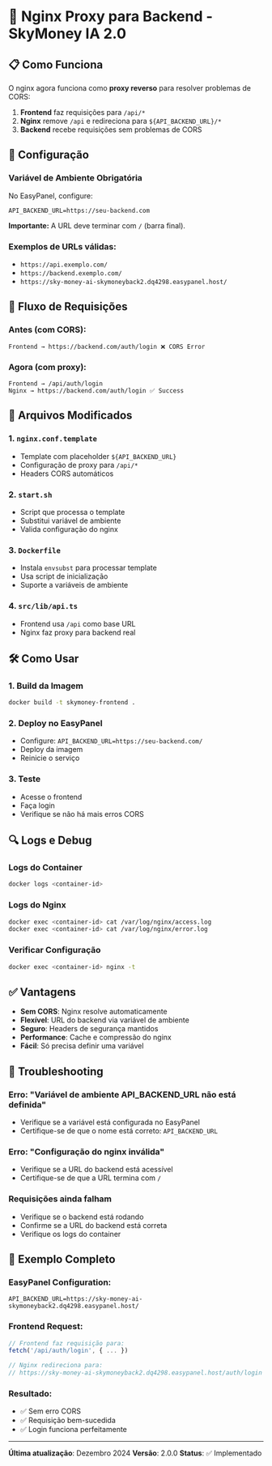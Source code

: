 # 🔄 Nginx Proxy para Backend - SkyMoney IA 2.0

## 📋 Como Funciona

O nginx agora funciona como **proxy reverso** para resolver problemas de CORS:

1. **Frontend** faz requisições para `/api/*`
2. **Nginx** remove `/api` e redireciona para `${API_BACKEND_URL}/*`
3. **Backend** recebe requisições sem problemas de CORS

## 🚀 Configuração

### Variável de Ambiente Obrigatória

No EasyPanel, configure:

```
API_BACKEND_URL=https://seu-backend.com
```

**Importante:** A URL deve terminar com `/` (barra final).

### Exemplos de URLs válidas:
- `https://api.exemplo.com/`
- `https://backend.exemplo.com/`
- `https://sky-money-ai-skymoneyback2.dq4298.easypanel.host/`

## 🔄 Fluxo de Requisições

### Antes (com CORS):
```
Frontend → https://backend.com/auth/login ❌ CORS Error
```

### Agora (com proxy):
```
Frontend → /api/auth/login
Nginx → https://backend.com/auth/login ✅ Success
```

## 📁 Arquivos Modificados

### 1. `nginx.conf.template`
- Template com placeholder `${API_BACKEND_URL}`
- Configuração de proxy para `/api/*`
- Headers CORS automáticos

### 2. `start.sh`
- Script que processa o template
- Substitui variável de ambiente
- Valida configuração do nginx

### 3. `Dockerfile`
- Instala `envsubst` para processar template
- Usa script de inicialização
- Suporte a variáveis de ambiente

### 4. `src/lib/api.ts`
- Frontend usa `/api` como base URL
- Nginx faz proxy para backend real

## 🛠️ Como Usar

### 1. Build da Imagem
```bash
docker build -t skymoney-frontend .
```

### 2. Deploy no EasyPanel
- Configure: `API_BACKEND_URL=https://seu-backend.com/`
- Deploy da imagem
- Reinicie o serviço

### 3. Teste
- Acesse o frontend
- Faça login
- Verifique se não há mais erros CORS

## 🔍 Logs e Debug

### Logs do Container
```bash
docker logs <container-id>
```

### Logs do Nginx
```bash
docker exec <container-id> cat /var/log/nginx/access.log
docker exec <container-id> cat /var/log/nginx/error.log
```

### Verificar Configuração
```bash
docker exec <container-id> nginx -t
```

## ✅ Vantagens

- **Sem CORS**: Nginx resolve automaticamente
- **Flexível**: URL do backend via variável de ambiente
- **Seguro**: Headers de segurança mantidos
- **Performance**: Cache e compressão do nginx
- **Fácil**: Só precisa definir uma variável

## 🚨 Troubleshooting

### Erro: "Variável de ambiente API_BACKEND_URL não está definida"
- Verifique se a variável está configurada no EasyPanel
- Certifique-se de que o nome está correto: `API_BACKEND_URL`

### Erro: "Configuração do nginx inválida"
- Verifique se a URL do backend está acessível
- Certifique-se de que a URL termina com `/`

### Requisições ainda falham
- Verifique se o backend está rodando
- Confirme se a URL do backend está correta
- Verifique os logs do container

## 📝 Exemplo Completo

### EasyPanel Configuration:
```
API_BACKEND_URL=https://sky-money-ai-skymoneyback2.dq4298.easypanel.host/
```

### Frontend Request:
```typescript
// Frontend faz requisição para:
fetch('/api/auth/login', { ... })

// Nginx redireciona para:
// https://sky-money-ai-skymoneyback2.dq4298.easypanel.host/auth/login
```

### Resultado:
- ✅ Sem erro CORS
- ✅ Requisição bem-sucedida
- ✅ Login funciona perfeitamente

---

**Última atualização**: Dezembro 2024
**Versão**: 2.0.0
**Status**: ✅ Implementado
